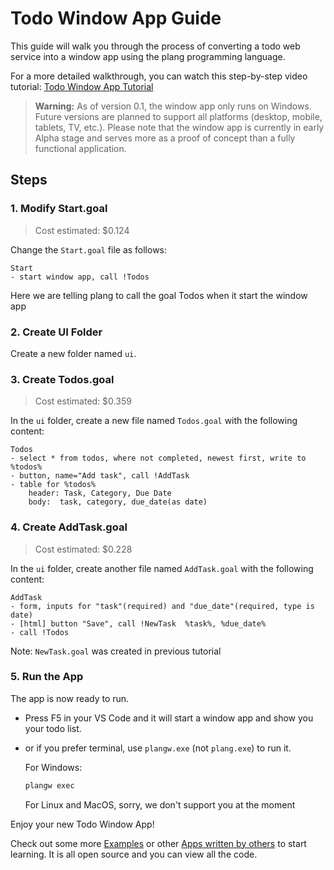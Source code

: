 # Todo Window App Guide

This guide will walk you through the process of converting a todo web service into a window app using the plang programming language. 

For a more detailed walkthrough, you can watch this step-by-step video tutorial: [Todo Window App Tutorial](https://www.youtube.com/watch?v=abew4btk34)

> **Warning:** As of version 0.1, the window app only runs on Windows. Future versions are planned to support all platforms (desktop, mobile, tablets, TV, etc.). Please note that the window app is currently in early Alpha stage and serves more as a proof of concept than a fully functional application.

## Steps

### 1. Modify Start.goal

> Cost estimated: $0.124

Change the `Start.goal` file as follows:

```plang
Start
- start window app, call !Todos
```
Here we are telling plang to call the goal Todos when it start the window app

### 2. Create UI Folder

Create a new folder named `ui`.

### 3. Create Todos.goal

> Cost estimated: $0.359

In the `ui` folder, create a new file named `Todos.goal` with the following content:

```plang
Todos
- select * from todos, where not completed, newest first, write to %todos%
- button, name="Add task", call !AddTask
- table for %todos%
    header: Task, Category, Due Date
    body:  task, category, due_date(as date)
```

### 4. Create AddTask.goal

> Cost estimated: $0.228

In the `ui` folder, create another file named `AddTask.goal` with the following content:

```plang
AddTask
- form, inputs for "task"(required) and "due_date"(required, type is date)
- [html] button "Save", call !NewTask  %task%, %due_date%
- call !Todos
```
Note: `NewTask.goal` was created in previous tutorial
### 5. Run the App

The app is now ready to run. 

- Press F5 in your VS Code and it will start a window app and show you your todo list.
- or if you prefer terminal, use `plangw.exe` (not `plang.exe`) to run it. 

    For Windows:

    ```bash
    plangw exec
    ```

    For Linux and MacOS, sorry, we don't support you at the moment


Enjoy your new Todo Window App!

Check out some more [Examples](https://github.com/PLangHQ/plang/tree/main/Tests) or other [Apps written by others](https://github.com/PLangHQ/apps) to start learning. It is all open source and you can view all the code.
